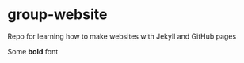# group-website
Repo for learning how to make websites with Jekyll and GitHub pages 

Some **bold** font
